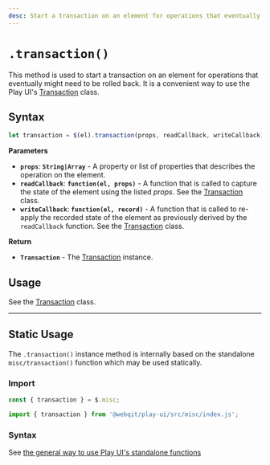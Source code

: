 ```yaml
---
desc: Start a transaction on an element for operations that eventually might need to be rolled back.
---
```

# `.transaction()`

This method is used to start a transaction on an element for operations that eventually might need to be rolled back. It is a convenient way to use the Play UI's [Transaction](../classes/Transaction) class.

## Syntax

```js
let transaction = $(el).transaction(props, readCallback, writeCallback);
```

**Parameters**

+ **`props`**: **`String|Array`** - A property or list of properties that describes the operation on the element.
+ **`readCallback`**: **`function(el, props)`** - A function that is called to capture the state of the element using the listed *props*. See the [Transaction](../classes/Transaction#constructor) class.
+ **`writeCallback`**: **`function(el, record)`** - A function that is called to re-apply the recorded state of the element as previously derived by the `readCallback` function. See the [Transaction](../classes/Transaction#constructor) class.

**Return**

+ **`Transaction`** - The [Transaction](../classes/Transaction) instance.

## Usage

See the [Transaction](../classes/Transaction#constructor) class.

------

## Static Usage

The `.transaction()` instance method is internally based on the standalone `misc/transaction()` function which may be used statically.

### Import

```js
const { transaction } = $.misc;
```
```js
import { transaction } from '@webqit/play-ui/src/misc/index.js';
```

### Syntax

See [the general way to use Play UI's standalone functions](../../../overview#use-as-descrete-utilities)
